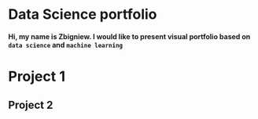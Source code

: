 # Data Science portfolio
#### Hi, my name is Zbigniew. I would like to present visual portfolio based on `data science` and `machine learning`

Project 1
======

Project 2
------

